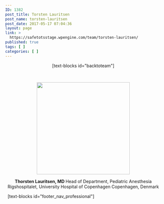 ```yaml
---
ID: 1382
post_title: Torsten Lauritsen
post_name: torsten-lauritsen
post_date: 2017-05-17 07:04:36
layout: page
link: >
  https://safetotsstage.wpengine.com/team/torsten-lauritsen/
published: true
tags: [ ]
categories: [ ]
---
```

<p style="text-align: center;">
  [text-blocks id="backtoteam"]
</p>   

<p style="text-align: center;">
  <img class="aligncenter size-medium wp-image-1428" src="https://jelfgen.wpengine.com/wp-content/uploads/2017/05/Torsten-Lauritsen-portrait-1-300x296.png" alt="" width="300" height="296" />
</p>

<p style="text-align: center;">
  <strong>Thorsten Lauritsen, MD </strong> Head of Department, Pediatric Anesthesia Rigshospitalet, University Hospital of Copenhagen Copenhagen, Denmark
</p>   [text-blocks id="footer_nav_professional"]